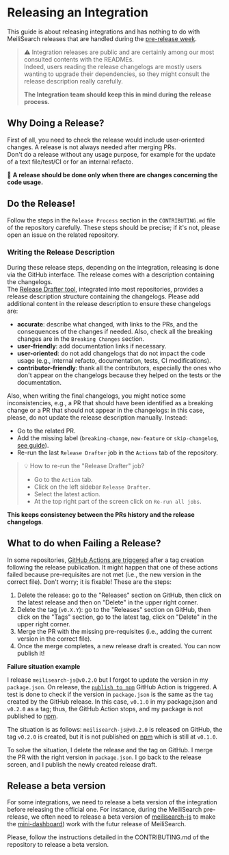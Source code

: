 # Releasing an Integration

This guide is about releasing integrations and has nothing to do with MeiliSearch releases that are handled during the [pre-release week](./pre-release-week.md).

> ⚠️ Integration releases are public and are certainly among our most consulted contents with the READMEs.<br>
> Indeed, users reading the release changelogs are mostly users wanting to upgrade their dependencies, so they might consult the release description really carefully.
>
> **The Integration team should keep this in mind during the release process.**

## Why Doing a Release?

First of all, you need to check the release would include user-oriented changes. A release is not always needed after merging PRs.<br>
Don't do a release without any usage purpose, for example for the update of a text file/test/CI or for an internal refacto.

📢 **A release should be done only when there are changes concerning the code usage.**

## Do the Release!

Follow the steps in the `Release Process` section in the `CONTRIBUTING.md` file of the repository carefully. These steps should be precise; if it's not, please open an issue on the related repository.

### Writing the Release Description

During these release steps, depending on the integration, releasing is done via the GitHub interface. The release comes with a description containing the changelogs. <br>
The [Release Drafter tool](./release-drafter.md), integrated into most repositories, provides a release description structure containing the changelogs. Please add additional content in the release description to ensure these changelogs are:
- **accurate**: describe what changed, with links to the PRs, and the consequences of the changes if needed. Also, check all the breaking changes are in the `Breaking Changes` section.
- **user-friendly**: add documentation links if necessary.
- **user-oriented**: do not add changelogs that do not impact the code usage (e.g., internal refacto, documentation, tests, CI modifications).
- **contributor-friendly**: thank all the contributors, especially the ones who don't appear on the changelogs because they helped on the tests or the documentation.

Also, when writing the final changelogs, you might notice some inconsistencies, e.g., a PR that should have been identified as a breaking change or a PR that should not appear in the changelogs: in this case, please, do not update the release description manually. Instead:
- Go to the related PR.
- Add the missing label (`breaking-change`, `new-feature` or `skip-changelog`, [see guide](./release-drafter#how-does-the-release-drafter-work)).
- Re-run the last `Release Drafter` job in the `Actions` tab of the repository.

> 💡 How to re-run the "Release Drafter" job?
> - Go to the `Action` tab.
> - Click on the left sidebar `Release Drafter`.
> - Select the latest action.
> - At the top right part of the screen click on `Re-run all jobs`.

**This keeps consistency between the PRs history and the release changelogs**.

## What to do when Failing a Release?

In some repositories, [GitHub Actions are triggered](https://github.com/meilisearch/meilisearch-js/blob/main/.github/workflows/publish.yml) after a tag creation following the release publication. It might happen that one of these actions failed because pre-requisites are not met (i.e., the new version in the correct file). Don't worry; it is fixable! These are the steps:

1. Delete the release: go to the "Releases" section on GitHub, then click on the latest release and then on "Delete" in the upper right corner.
2. Delete the tag (`v0.X.Y`):  go to the "Releases" section on GitHub, then click on the "Tags" section, go to the latest tag, click on "Delete" in the upper right corner.
3. Merge the PR with the missing pre-requisites (i.e., adding the current version in the correct file).
4. Once the merge completes, a new release draft is created. You can now publish it!

**Failure situation example**

I release `meilisearch-js@v0.2.0` but I forgot to update the version in my `package.json`. On release, the [`publish to npm`]((https://github.com/meilisearch/meilisearch-js/blob/main/.github/workflows/publish.yml)) GitHub Action is triggered. A test is done to check if the version in `package.json` is the same as the `tag` created by the GitHub release. In this case, `v0.1.0` in my package.json and `v0.2.0` as a tag; thus, the GitHub Action stops, and my package is not published to [npm](https://www.npmjs.com/).

The situation is as follows: `meilisearch-js@v0.2.0` is released on GitHub, the tag `v0.2.0` is created, but it is not published on [npm](https://www.npmjs.com/) which is still at `v0.1.0`.

To solve the situation, I delete the release and the tag on GitHub. I merge the PR with the right version in `package.json`. I go back to the release screen, and I publish the newly created release draft.

## Release a beta version

For some integrations, we need to release a beta version of the integration before releasing the official one. For instance, during the MeiliSearch pre-release, we often need to release a beta version of [meilisearch-js](https://github.com/meilisearch/meilisearch-js) to make the [mini-dashboard](https://github.com/meilisearch/mini-dashboard)) work with the futur release of MeiliSearch.

Please, follow the instructions detailed in the CONTRIBUTING.md of the repository to release a beta version.
